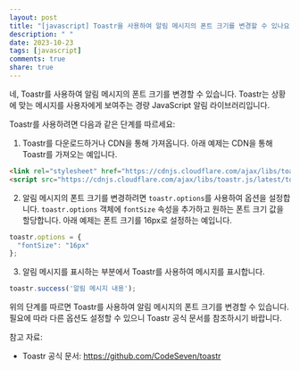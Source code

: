 ```yaml
---
layout: post
title: "[javascript] Toastr을 사용하여 알림 메시지의 폰트 크기를 변경할 수 있나요?"
description: " "
date: 2023-10-23
tags: [javascript]
comments: true
share: true
---
```


네, Toastr를 사용하여 알림 메시지의 폰트 크기를 변경할 수 있습니다. Toastr는 상황에 맞는 메시지를 사용자에게 보여주는 경량 JavaScript 알림 라이브러리입니다.

Toastr를 사용하려면 다음과 같은 단계를 따르세요:

1. Toastr를 다운로드하거나 CDN을 통해 가져옵니다. 아래 예제는 CDN을 통해 Toastr를 가져오는 예입니다.
```html
<link rel="stylesheet" href="https://cdnjs.cloudflare.com/ajax/libs/toastr.js/latest/toastr.min.css">
<script src="https://cdnjs.cloudflare.com/ajax/libs/toastr.js/latest/toastr.min.js"></script>
```

2. 알림 메시지의 폰트 크기를 변경하려면 `toastr.options`를 사용하여 옵션을 설정합니다. `toastr.options` 객체에 `fontSize` 속성을 추가하고 원하는 폰트 크기 값을 할당합니다. 아래 예제는 폰트 크기를 16px로 설정하는 예입니다.
```javascript
toastr.options = {
  "fontSize": "16px"
};
```

3. 알림 메시지를 표시하는 부분에서 Toastr를 사용하여 메시지를 표시합니다.
```javascript
toastr.success('알림 메시지 내용');
```

위의 단계를 따르면 Toastr를 사용하여 알림 메시지의 폰트 크기를 변경할 수 있습니다. 필요에 따라 다른 옵션도 설정할 수 있으니 Toastr 공식 문서를 참조하시기 바랍니다.

참고 자료:
- Toastr 공식 문서: https://github.com/CodeSeven/toastr